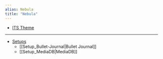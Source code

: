 ```yaml
---
alias: Nebula
title: "Nebula"
---
```


- [ITS Theme](3_Nebula/ITS-Theme/ITST_ITS-Theme.md)

---
- [Setups](/tags/Setup)
	- [[Setup_Bullet-Journal|Bullet Journal]]
	- [[Setup_MediaDB|MediaDB]]
